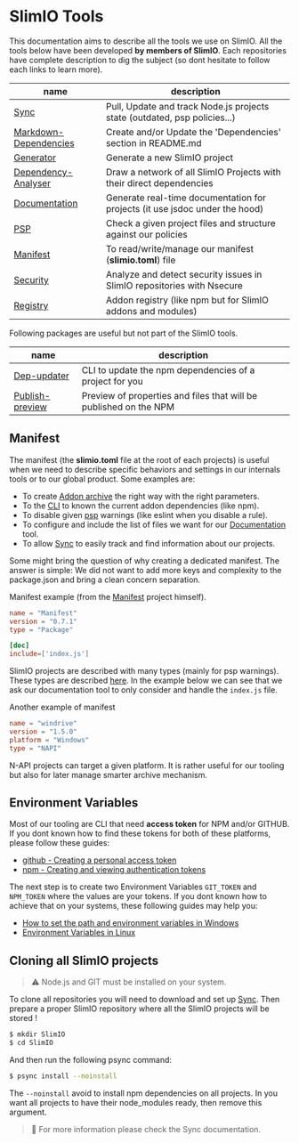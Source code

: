 # SlimIO Tools
This documentation aims to describe all the tools we use on SlimIO. All the tools below have been developed **by members of SlimIO**. Each repositories have complete description to dig the subject (so dont hesitate to follow each links to learn more).

| name | description |
| --- | --- |
| [Sync](https://github.com/SlimIO/Sync) | Pull, Update and track Node.js projects state (outdated, psp policies...) |
| [Markdown-Dependencies](https://github.com/SlimIO/Markdown-Dependencies) | Create and/or Update the 'Dependencies' section in README.md |
| [Generator](https://github.com/SlimIO/Generator) | Generate a new SlimIO project |
| [Dependency-Analyser](https://github.com/SlimIO/Dependency-Analyser) | Draw a network of all SlimIO Projects with their direct dependencies |
| [Documentation](https://github.com/SlimIO/documentation) | Generate real-time documentation for projects (it use jsdoc under the hood) |
| [PSP](https://github.com/SlimIO/psp) | Check a given project files and structure against our policies |
| [Manifest](https://github.com/SlimIO/Manifest) | To read/write/manage our manifest (**slimio.toml**) file |
| [Security](https://github.com/SlimIO/Security) | Analyze and detect security issues in SlimIO repositories with Nsecure |
| [Registry](https://github.com/SlimIO/Registry) | Addon registry (like npm but for SlimIO addons and modules) |

Following packages are useful but not part of the SlimIO tools.

| name | description |
| --- | --- |
| [Dep-updater](https://github.com/fraxken/dep-updater) | CLI to update the npm dependencies of a project for you |
| [Publish-preview](https://github.com/fraxken/publish-preview) | Preview of properties and files that will be published on the NPM 

## Manifest

The manifest (the **slimio.toml** file at the root of each projects) is useful when we need to describe specific behaviors and settings in our internals tools or to our global product. Some examples are:

- To create [Addon archive](https://github.com/SlimIO/Bundler) the right way with the right parameters.
- To the [CLI](https://github.com/SlimIO/CLI) to known the current addon dependencies (like npm).
- To disable given [psp](https://github.com/SlimIO/psp) warnings (like eslint when you disable a rule).
- To configure and include the list of files we want for our [Documentation](https://github.com/SlimIO/documentation) tool.
- To allow [Sync](https://github.com/SlimIO/Sync) to easily track and find information about our projects.

Some might bring the question of why creating a dedicated manifest. The answer is simple: We did not want to add more keys and complexity to the package.json and bring a clean concern separation.

Manifest example (from the [Manifest](https://github.com/SlimIO/Manifest) project himself).

```toml
name = "Manifest"
version = "0.7.1"
type = "Package"

[doc]
include=['index.js']
```

SlimIO projects are described with many types (mainly for psp warnings). These types are described [here](https://github.com/SlimIO/Manifest#available-types). In the example below we can see that we ask our documentation tool to only consider and handle the `index.js` file.

Another example of manifest

```toml
name = "windrive"
version = "1.5.0"
platform = "Windows"
type = "NAPI"
```

N-API projects can target a given platform. It is rather useful for our tooling but also for later manage smarter archive mechanism.

## Environment Variables

Most of our tooling are CLI that need **access token** for NPM and/or GITHUB. If you dont known how to find these tokens for both of these platforms, please follow these guides:

- [github - Creating a personal access token](https://help.github.com/en/articles/creating-a-personal-access-token-for-the-command-line)
- [npm - Creating and viewing authentication tokens](https://docs.npmjs.com/creating-and-viewing-authentication-tokens)

The next step is to create two Environment Variables `GIT_TOKEN` and `NPM_TOKEN` where the values are your tokens. If you dont known how to achieve that on your systems, these following guides may help you:

- [How to set the path and environment variables in Windows](https://www.computerhope.com/issues/ch000549.htm)
- [Environment Variables in Linux](https://www.digitalocean.com/community/tutorials/how-to-read-and-set-environmental-and-shell-variables-on-a-linux-vps)

## Cloning all SlimIO projects

> ⚠️ Node.js and GIT must be installed on your system.

To clone all repositories you will need to download and set up [Sync](https://github.com/SlimIO/Sync#getting-started). Then prepare a proper SlimIO repository where all the SlimIO projects will be stored !

```bash
$ mkdir SlimIO
$ cd SlimIO
```

And then run the following psync command:
```bash
$ psync install --noinstall
```

The `--noinstall` avoid to install npm dependencies on all projects. In you want all projects to have their node_modules ready, then remove this argument.

> 👀 For more information please check the Sync documentation.
